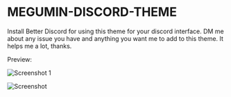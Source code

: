 # MEGUMIN-DISCORD-THEME

Install Better Discord for using this theme for your discord interface. DM me about any issue you have and anything you want me to add to this theme. It helps me a lot, thanks. 

Preview:

![Screenshot 1](https://user-images.githubusercontent.com/83949501/120103692-8571a600-c159-11eb-9c7e-ad45e3975e6d.png)


![Screenshot](https://user-images.githubusercontent.com/83949501/120103694-86a2d300-c159-11eb-9496-2d78e4f803cb.png)

